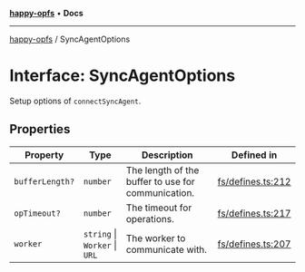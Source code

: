 [**happy-opfs**](../README.md) • **Docs**

***

[happy-opfs](../README.md) / SyncAgentOptions

# Interface: SyncAgentOptions

Setup options of `connectSyncAgent`.

## Properties

| Property | Type | Description | Defined in |
| ------ | ------ | ------ | ------ |
| `bufferLength?` | `number` | The length of the buffer to use for communication. | [fs/defines.ts:212](https://github.com/JiangJie/happy-opfs/blob/6e8cfb02baa55aecdbfe9b09b83e8895a321cf4e/src/fs/defines.ts#L212) |
| `opTimeout?` | `number` | The timeout for operations. | [fs/defines.ts:217](https://github.com/JiangJie/happy-opfs/blob/6e8cfb02baa55aecdbfe9b09b83e8895a321cf4e/src/fs/defines.ts#L217) |
| `worker` | `string` \| `Worker` \| `URL` | The worker to communicate with. | [fs/defines.ts:207](https://github.com/JiangJie/happy-opfs/blob/6e8cfb02baa55aecdbfe9b09b83e8895a321cf4e/src/fs/defines.ts#L207) |

